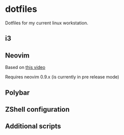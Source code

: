 # dotfiles

Dotfiles for my current linux workstation.

## i3

## Neovim

Based on [this video](https://www.youtube.com/watch?v=w7i4amO_zaE)

Requires neovim 0.9.x (is currently in pre release mode)


## Polybar

## ZShell configuration

## Additional scripts

